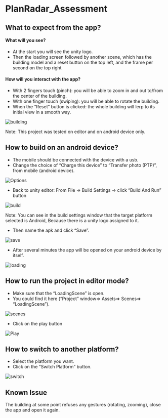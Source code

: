 # PlanRadar_Assessment

## What to expect from the app?
#### What will you see?
- At the start you will see the unity logo.
- Then the loading screen followed by another scene, which has the building model and a reset button on the top left, and the frame per second on the top right

#### How will you interact with the app?
- With 2 fingers touch (pinch): you will be able to zoom in and out to/from the center of the building.
- With one finger touch (swiping): you will be able to rotate the building.
- When the “Reset” button is clicked: the whole building will lerp to its initial view in a smooth way.

![building](https://user-images.githubusercontent.com/17506857/140717957-a8412450-07da-4f15-bdd4-9e5ff440bd19.PNG)


Note: This project was tested on editor and on android device only. 

## How to build on an android device?
- The mobile should be connected with the device with a usb.
- Change the choice of “Charge this device” to “Transfer photo (PTP)”, from mobile (android device).

![Options](https://user-images.githubusercontent.com/17506857/140720300-ee5b51ee-4331-4a5e-8f8a-3be659fc0e15.PNG)

- Back to unity editor: From File => Build Settings => click “Build And Run” button

![build](https://user-images.githubusercontent.com/17506857/140719574-2e66adaa-3856-436b-a6f4-d76d03b16ac2.PNG)

Note: You can see in the build settings window that the target platform selected is Android, Because there is a unity logo assigned to it.

- Then name the apk and click “Save”.

![save](https://user-images.githubusercontent.com/17506857/140719902-a1773f82-11e9-4550-8f2c-22b76a2a04ea.PNG)

- After several minutes the app will be opened on your android device by itself.

![loading](https://user-images.githubusercontent.com/17506857/140720652-3f84e89f-17a2-4d32-83c5-d86f07355a31.png)

## How to run the project in editor mode?
- Make sure that the “LoadingScene” is open.
- You could find it here (“Project” window=> Assets=> Scenes=> “LoadingScene”).

![scenes](https://user-images.githubusercontent.com/17506857/140720967-439bcc5c-83a0-4509-aa6f-c7ff8718a30f.PNG)

- Click on the play button

![Play](https://user-images.githubusercontent.com/17506857/140721253-09943c5c-0c30-4f11-bac5-f4b30ebb88fa.PNG)

## How to switch to another platform?
- Select the platform you want.
- Click on the “Switch Platform” button. 

![switch](https://user-images.githubusercontent.com/17506857/140721679-d8245798-1baf-4b6f-81e3-c8313485eff3.PNG)

## Known Issue
The building at some point refuses any gestures (rotating, zooming), close the app and open it again.
